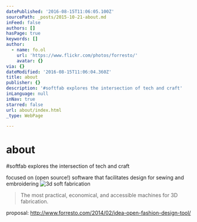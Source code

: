 ```yaml
---
datePublished: '2016-08-15T11:06:05.100Z'
sourcePath: _posts/2015-10-21-about.md
inFeed: false
authors: []
hasPage: true
keywords: []
author:
  - name: fo.ol
    url: 'https://www.flickr.com/photos/forresto/'
    avatar: {}
via: {}
dateModified: '2016-08-15T11:06:04.360Z'
title: about
publisher: {}
description: '#softfab explores the intersection of tech and craft'
inLanguage: null
inNav: true
starred: false
url: about/index.html
_type: WebPage

---
```

# about

\#softfab explores the intersection of tech and craft

focused on (open source!) software that facilitates design for sewing and embroidering
![3d soft fabrication](https://farm8.staticflickr.com/7317/12564082014_eb77ebd6c1_b.jpg)

> The most practical, economical, and accessible machines for 3D fabrication.

proposal: http://www.forresto.com/2014/02/idea-open-fashion-design-tool/